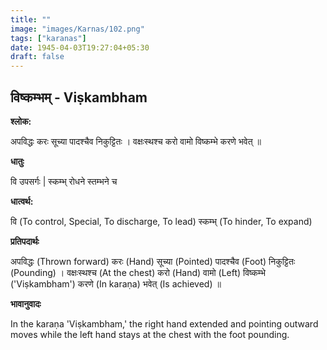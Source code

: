 ```yaml
---
title: ""
image: "images/Karnas/102.png"
tags: ["karanas"]
date: 1945-04-03T19:27:04+05:30
draft: false
---
```


## विष्कम्भम् - Viṣkambham

**श्लोक:**

अपविद्धः करः सूच्या पादश्चैव निकुट्टितः । वक्षःस्थश्च करो वामो विष्कम्भे करणे भवेत् ॥

**धातुः**

वि उपसर्गः |
स्कम्भ् रोधने स्तम्भने च

**धात्वर्थ:**

वि (To control, Special, To discharge, To lead)
स्कम्भ् (To hinder, To expand)

**प्रतिपदार्थः**

अपविद्धः (Thrown forward) करः (Hand) सूच्या (Pointed) पादश्चैव (Foot) निकुट्टितः (Pounding) । वक्षःस्थश्च (At the chest) करो (Hand) वामो (Left) विष्कम्भे ('Viṣkambham') करणे (In karaṇa) भवेत् (Is achieved) ॥

**भावानुवादः**

In the karaṇa 'Viṣkambham,' the right hand extended and pointing outward moves while the left hand stays at the chest with the foot pounding.
